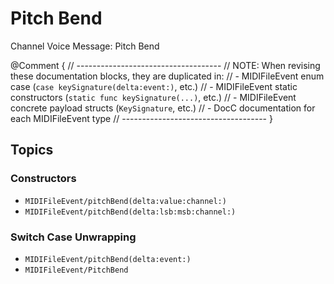 # Pitch Bend

Channel Voice Message: Pitch Bend

@Comment {
    // ------------------------------------
    // NOTE: When revising these documentation blocks, they are duplicated in:
    //   - MIDIFileEvent enum case (`case keySignature(delta:event:)`, etc.)
    //   - MIDIFileEvent static constructors (`static func keySignature(...)`, etc.)
    //   - MIDIFileEvent concrete payload structs (`KeySignature`, etc.)
    //   - DocC documentation for each MIDIFileEvent type
    // ------------------------------------
}

## Topics

### Constructors

- ``MIDIFileEvent/pitchBend(delta:value:channel:)``
- ``MIDIFileEvent/pitchBend(delta:lsb:msb:channel:)``

### Switch Case Unwrapping

- ``MIDIFileEvent/pitchBend(delta:event:)``
- ``MIDIFileEvent/PitchBend``
